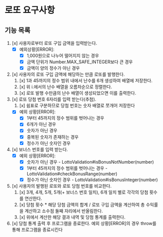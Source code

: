 # 로또 요구사항

## 기능 목록

1. [x] 사용자로부터 로또 구입 금액을 입력받는다.
   - [x] 예외상황[ERROR]:
     - [x] 1,000원으로 나누어 떨어지지 않는 경우
     - [x] 금액 단위가 Number.MAX_SAFE_INTEGER보다 큰 경우
     - [x] 금액이 양의 정수가 아닌 경우
2. [x] 사용자의 로또 구입 금액에 해당하는 만큼 로또를 발행한다.
   1. [x] 1과 45까지의 정수 범위 내에서 난수를 6개 생성하여 배열에 저장한다.
   2. [x] 위 i.에서의 난수 배열을 오름차순으로 정렬한다.
   3. [x] 로또 발행 수만큼의 난수 배열이 생성되었으면 이를 출력한다.
3. [x] 로또 당첨 번호 6자리를 입력 받는다(추첨).
   1. [x] 쉼표로 구분하므로 당첨 번호는 숫자 배열로 쪼개어 저장한다
   - [x] 예외 상황[ERROR]:
     - [x] 1부터 45까지의 정수 범위를 벗어나는 경우
     - [x] 6개가 아닌 경우
     - [x] 숫자가 아닌 경우
     - [x] 중복된 숫자가 존재하는 경우
     - [x] 정수가 아닌 숫자인 경우
4. [x] 보너스 번호를 입력 받는다.
   - [x] 예외 상황[ERROR]:
     - [x] 숫자가 아닌 경우 - LottoValidation#isBonusNotNumber(number)
     - [x] 1부터 45까지의 정수 범위를 벗어나는 경우 - LottoValidation#checkBonusRange(number)
     - [x] 정수가 아닌 숫자인 경우 - LottoValidation#isBonusInteger(number)
5. [x] 사용자의 발행된 로또와 로또 당첨 번호를 비교한다.
   1. [x] 3개, 4개, 5개, 5개(+ 보너스 번호 일치), 6개 일치 별로 각각의 당첨 횟수를 연산한다.
   2. [x] 당첨 횟수 \* 해당 당첨 금액의 합계 / 로또 구입 금액을 계산하여 총 수익률을 계산하고 소수점 둘째 자리에서 반올림한다.
   3. [x] 위에서 계산한 해당 결과 내역 및 당첨 통계를 출력한다.
6. [x] 당첨 통계 출력 후 프로그램을 종료한다. 예외 상황[ERROR]의 경우 throw를 통해 프로그램을 종료시킨다
